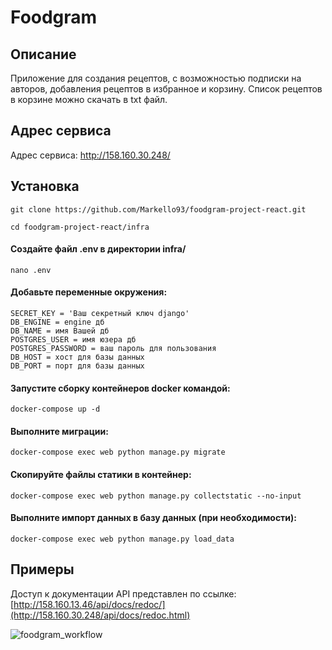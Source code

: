 # Foodgram
## Описание
Приложение для создания рецептов, с возможностью подписки на авторов,
добавления рецептов в избранное и корзину. Список рецептов в корзине можно
скачать в txt файл.

## Адрес сервиса
Адрес сервиса: http://158.160.30.248/

## Установка
```
git clone https://github.com/Markello93/foodgram-project-react.git
```
```
cd foodgram-project-react/infra
```

#### Создайте файл .env в директории infra/
```
nano .env
```

#### Добавьте переменные окружения:
```
SECRET_KEY = 'Ваш секретный ключ django'
DB_ENGINE = engine дб
DB_NAME = имя Вашей дб
POSTGRES_USER = имя юзера дб
POSTGRES_PASSWORD = ваш пароль для пользования 
DB_HOST = хост для базы данных
DB_PORT = порт для базы данных
```
#### Запустите сборку контейнеров docker командой:
```
docker-compose up -d
```

#### Выполните миграции:
```
docker-compose exec web python manage.py migrate
```
#### Скопируйте файлы статики в контейнер:
```
docker-compose exec web python manage.py collectstatic --no-input
```
#### Выполните импорт данных в базу данных (при необходимости):
```
docker-compose exec web python manage.py load_data
```

## Примеры
Доступ к документации API представлен по ссылке:
[http://158.160.13.46/api/docs/redoc/](http://158.160.30.248/api/docs/redoc.html)

![foodgram_workflow](https://github.com/Markello93/foodgram-project-react/actions/workflows/foodgram_workflow.yml/badge.svg)